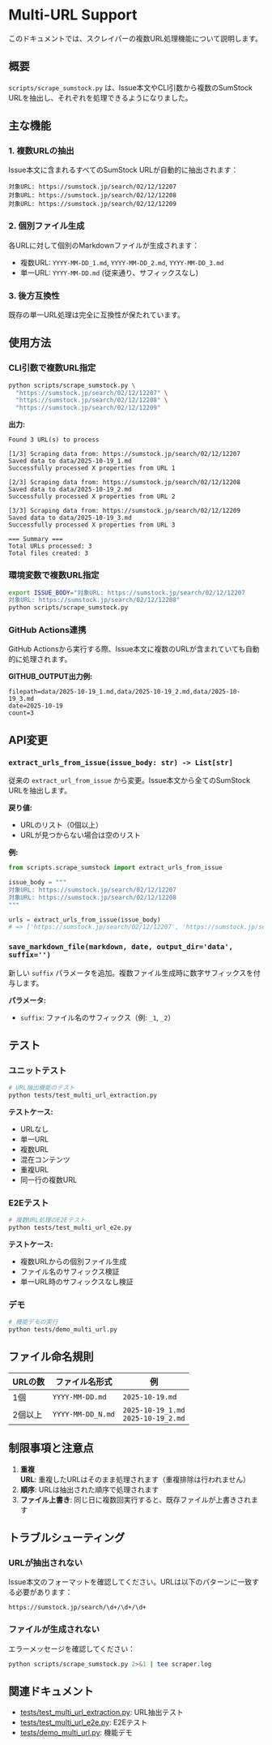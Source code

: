 # Multi-URL Support

このドキュメントでは、スクレイパーの複数URL処理機能について説明します。

## 概要

`scripts/scrape_sumstock.py` は、Issue本文やCLI引数から複数のSumStock URLを抽出し、それぞれを処理できるようになりました。

## 主な機能

### 1. 複数URLの抽出

Issue本文に含まれるすべてのSumStock URLが自動的に抽出されます：

```
対象URL: https://sumstock.jp/search/02/12/12207
対象URL: https://sumstock.jp/search/02/12/12208
対象URL: https://sumstock.jp/search/02/12/12209
```

### 2. 個別ファイル生成

各URLに対して個別のMarkdownファイルが生成されます：

- 複数URL: `YYYY-MM-DD_1.md`, `YYYY-MM-DD_2.md`, `YYYY-MM-DD_3.md`
- 単一URL: `YYYY-MM-DD.md` (従来通り、サフィックスなし)

### 3. 後方互換性

既存の単一URL処理は完全に互換性が保たれています。

## 使用方法

### CLI引数で複数URL指定

```bash
python scripts/scrape_sumstock.py \
  "https://sumstock.jp/search/02/12/12207" \
  "https://sumstock.jp/search/02/12/12208" \
  "https://sumstock.jp/search/02/12/12209"
```

**出力:**
```
Found 3 URL(s) to process

[1/3] Scraping data from: https://sumstock.jp/search/02/12/12207
Saved data to data/2025-10-19_1.md
Successfully processed X properties from URL 1

[2/3] Scraping data from: https://sumstock.jp/search/02/12/12208
Saved data to data/2025-10-19_2.md
Successfully processed X properties from URL 2

[3/3] Scraping data from: https://sumstock.jp/search/02/12/12209
Saved data to data/2025-10-19_3.md
Successfully processed X properties from URL 3

=== Summary ===
Total URLs processed: 3
Total files created: 3
```

### 環境変数で複数URL指定

```bash
export ISSUE_BODY="対象URL: https://sumstock.jp/search/02/12/12207
対象URL: https://sumstock.jp/search/02/12/12208"
python scripts/scrape_sumstock.py
```

### GitHub Actions連携

GitHub Actionsから実行する際、Issue本文に複数のURLが含まれていても自動的に処理されます。

**GITHUB_OUTPUT出力例:**
```
filepath=data/2025-10-19_1.md,data/2025-10-19_2.md,data/2025-10-19_3.md
date=2025-10-19
count=3
```

## API変更

### `extract_urls_from_issue(issue_body: str) -> List[str]`

従来の `extract_url_from_issue` から変更。Issue本文から全てのSumStock URLを抽出します。

**戻り値:**
- URLのリスト（0個以上）
- URLが見つからない場合は空のリスト

**例:**
```python
from scripts.scrape_sumstock import extract_urls_from_issue

issue_body = """
対象URL: https://sumstock.jp/search/02/12/12207
対象URL: https://sumstock.jp/search/02/12/12208
"""

urls = extract_urls_from_issue(issue_body)
# => ['https://sumstock.jp/search/02/12/12207', 'https://sumstock.jp/search/02/12/12208']
```

### `save_markdown_file(markdown, date, output_dir='data', suffix='')`

新しい `suffix` パラメータを追加。複数ファイル生成時に数字サフィックスを付与します。

**パラメータ:**
- `suffix`: ファイル名のサフィックス（例: `_1`, `_2`）

## テスト

### ユニットテスト

```bash
# URL抽出機能のテスト
python tests/test_multi_url_extraction.py
```

**テストケース:**
- URLなし
- 単一URL
- 複数URL
- 混在コンテンツ
- 重複URL
- 同一行の複数URL

### E2Eテスト

```bash
# 複数URL処理のE2Eテスト
python tests/test_multi_url_e2e.py
```

**テストケース:**
- 複数URLからの個別ファイル生成
- ファイル名のサフィックス検証
- 単一URL時のサフィックスなし検証

### デモ

```bash
# 機能デモの実行
python tests/demo_multi_url.py
```

## ファイル命名規則

| URLの数 | ファイル名形式 | 例 |
|---------|---------------|-----|
| 1個 | `YYYY-MM-DD.md` | `2025-10-19.md` |
| 2個以上 | `YYYY-MM-DD_N.md` | `2025-10-19_1.md`<br>`2025-10-19_2.md` |

## 制限事項と注意点

1. **重複URL**: 重複したURLはそのまま処理されます（重複排除は行われません）
2. **順序**: URLは抽出された順序で処理されます
3. **ファイル上書き**: 同じ日に複数回実行すると、既存ファイルが上書きされます

## トラブルシューティング

### URLが抽出されない

Issue本文のフォーマットを確認してください。URLは以下のパターンに一致する必要があります：

```
https://sumstock.jp/search/\d+/\d+/\d+
```

### ファイルが生成されない

エラーメッセージを確認してください：

```bash
python scripts/scrape_sumstock.py 2>&1 | tee scraper.log
```

## 関連ドキュメント

- [tests/test_multi_url_extraction.py](../tests/test_multi_url_extraction.py): URL抽出テスト
- [tests/test_multi_url_e2e.py](../tests/test_multi_url_e2e.py): E2Eテスト
- [tests/demo_multi_url.py](../tests/demo_multi_url.py): 機能デモ
